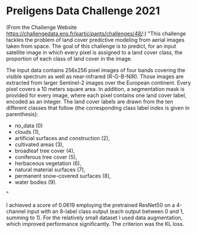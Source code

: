 # Preligens Data Challenge 2021
(From the Challenge Website https://challengedata.ens.fr/participants/challenges/48/:) "This challenge tackles the problem of land cover predictive modeling from aerial images taken from space. The goal of this challenge is to predict, for an input satellite image in which every pixel is assigned to a land cover class, the proportion of each class of land cover in the image.

The input data contains 256x256 pixel images of four bands covering the visible spectrum as well as near-infrared (R-G-B-NIR). Those images are extracted from larger Sentinel-2 images over the European continent. Every pixel covers a 10 meters square area. In addition, a segmentation mask is provided for every image, where each pixel contains one land cover label, encoded as an integer. The land cover labels are drawn from the ten different classes that follow (the corresponding class label index is given in parenthesis):

- no_data (0)
- clouds (1),
- artificial surfaces and construction (2),
- cultivated areas (3),
- broadleaf tree cover (4),
- coniferous tree cover (5),
- herbaceous vegetation (6),
- natural material surfaces (7),
- permanent snow-covered surfaces (8),
- water bodies (9).

"

I achieved a score of 0.0619 employing the pretrained ResNet50 on a 4-channel input with an 8-label class output (each output between 0 and 1, summing to 1). For the relatively small dataset I used data augmentation, which improved performance significantly. The criterion was the KL loss.
